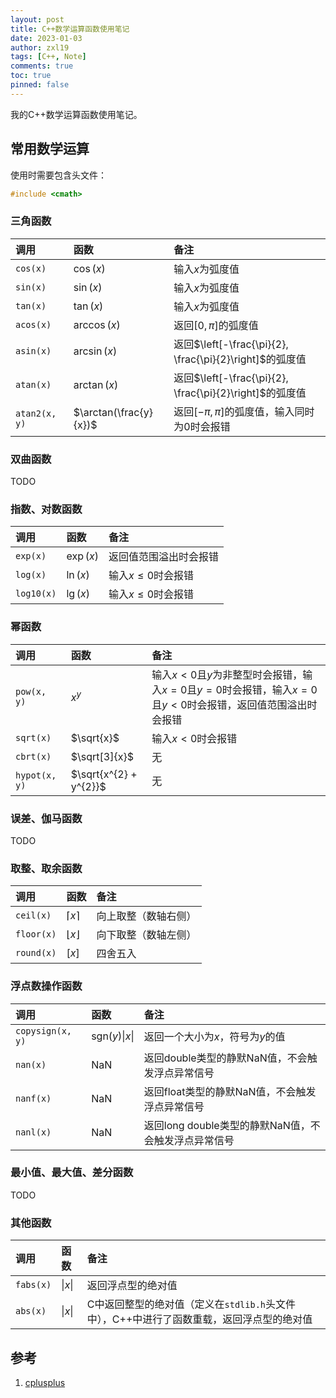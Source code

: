 ```yaml
---
layout: post
title: C++数学运算函数使用笔记
date: 2023-01-03
author: zxl19
tags: [C++, Note]
comments: true
toc: true
pinned: false
---
```


我的C++数学运算函数使用笔记。

<!-- more -->

## 常用数学运算

使用时需要包含头文件：

```cpp
#include <cmath>
```

### 三角函数

| 调用 | 函数 | 备注 |
| :--- | :--- | :--- |
| `cos(x)` | $\cos\left(x\right)$ | 输入$x$为弧度值 |
| `sin(x)` | $\sin\left(x\right)$ | 输入$x$为弧度值 |
| `tan(x)` | $\tan\left(x\right)$ | 输入$x$为弧度值 |
| `acos(x)` | $\arccos\left(x\right)$ | 返回$\left[0, \pi\right]$的弧度值 |
| `asin(x)` | $\arcsin\left(x\right)$ | 返回$\left[-\frac{\pi}{2}, \frac{\pi}{2}\right]$的弧度值 |
| `atan(x)` | $\arctan\left(x\right)$ | 返回$\left[-\frac{\pi}{2}, \frac{\pi}{2}\right]$的弧度值 |
| `atan2(x, y)` | $\arctan(\frac{y}{x})$ | 返回$\left[-\pi, \pi\right]$的弧度值，输入同时为0时会报错 |

### 双曲函数

TODO

### 指数、对数函数

| 调用 | 函数 | 备注 |
| :--- | :--- | :--- |
| `exp(x)` | $\exp\left(x\right)$ | 返回值范围溢出时会报错 |
| `log(x)` | $\ln\left(x\right)$ | 输入$x \leq 0$时会报错 |
| `log10(x)` | $\lg\left(x\right)$ | 输入$x \leq 0$时会报错 |

### 幂函数

| 调用 | 函数 | 备注 |
| :--- | :--- | :--- |
| `pow(x, y)` | $x^{y}$ | 输入$x < 0$且$y$为非整型时会报错，输入$x = 0$且$y = 0$时会报错，输入$x = 0$且$y < 0$时会报错，返回值范围溢出时会报错 |
| `sqrt(x)` | $\sqrt{x}$ | 输入$x < 0$时会报错 |
| `cbrt(x)` | $\sqrt[3]{x}$ | 无 |
| `hypot(x, y)` | $\sqrt{x^{2} + y^{2}}$ | 无 |

### 误差、伽马函数

TODO

### 取整、取余函数

| 调用 | 函数 | 备注 |
| :--- | :--- | :--- |
| `ceil(x)` | $\left\lceil x \right\rceil$ | 向上取整（数轴右侧） |
| `floor(x)` | $\left\lfloor x \right\rfloor$ | 向下取整（数轴左侧） |
| `round(x)` | $\left[x\right]$ | 四舍五入 |

### 浮点数操作函数

| 调用 | 函数 | 备注 |
| :--- | :--- | :--- |
| `copysign(x, y)` | $\textrm{sgn}\left(y\right)\left\|x\right\|$ | 返回一个大小为$x$，符号为$y$的值 |
| `nan(x)` | $\textrm{NaN}$ | 返回double类型的静默NaN值，不会触发浮点异常信号 |
| `nanf(x)` | $\textrm{NaN}$ | 返回float类型的静默NaN值，不会触发浮点异常信号 |
| `nanl(x)` | $\textrm{NaN}$ | 返回long double类型的静默NaN值，不会触发浮点异常信号 |

### 最小值、最大值、差分函数

TODO

### 其他函数

| 调用 | 函数 | 备注 |
| :--- | :--- | :--- |
| `fabs(x)` | $\left\|x\right\|$ | 返回浮点型的绝对值 |
| `abs(x)` | $\left\|x\right\|$ | C中返回整型的绝对值（定义在`stdlib.h`头文件中），C++中进行了函数重载，返回浮点型的绝对值 |

## 参考

1. [cplusplus](http://www.cplusplus.com)
